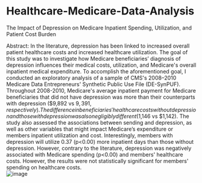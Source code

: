 # Healthcare-Medicare-Data-Analysis
The Impact of Depression on Medicare Inpatient Spending, Utilization, and Patient Cost Burden

Abstract:
In the literature, depression has been linked to increased overall patient healthcare costs and increased healthcare utilization. The goal of this study was to investigate how Medicare beneficiaries’ diagnosis of depression influences their medical costs, utilization, and Medicare's overall inpatient medical expenditure. To accomplish the aforementioned goal, I conducted an exploratory analysis of a sample of CMS's 2008–2010 Medicare Data Entrepreneurs' Synthetic Public Use File (DE-SynPUF). Throughout 2008-2010, Medicare's average inpatient payment for Medicare beneficiaries that did not have depression was more than their counterparts with depression ($9,892 vs $9,391, respectively). The difference in beneficiaries' healthcare costs without depression and those with depression was also negligibly different ($1,146 vs $1,142). The study also assessed the associations between sending and depression, as well as other variables that might impact Medicare’s expenditure or members inpatient utilization and cost. Interestingly, members with depression will utilize 0.37 (p<0.00) more inpatient days than those without depression. However, contrary to the literature, depression was negatively associated with Medicare spending (p<0.00) and members' healthcare costs. However, the results were not statistically significant for members' spending on healthcare costs.  
![image](https://user-images.githubusercontent.com/97060707/194773148-58e72aaf-2d49-47a4-877d-bd8a8aefb6bc.png)
